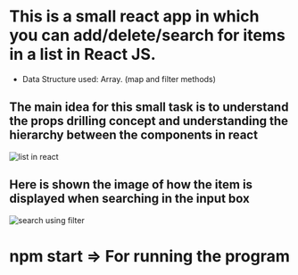 # This is a small react app in which you can add/delete/search for items in a list in React JS. 
* Data Structure used: Array. (map and filter methods)
<h2>The main idea for this small task is to understand the props drilling concept and understanding the hierarchy between  the components in react</h2>

![list in react](https://user-images.githubusercontent.com/71281629/200178691-fa6299b8-5601-4f0a-a7c1-6b7fb98eaf13.png)



<h2>Here is shown the image of how the item is displayed when searching in the input box</h2>

![search using filter](https://user-images.githubusercontent.com/71281629/200178780-38cd4402-592e-451b-a539-f998bdf900bc.png)



# npm start => For running the program
